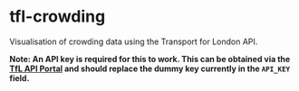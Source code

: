 # tfl-crowding

Visualisation of crowding data using the Transport for London API.

**Note: An API key is required for this to work. This can be obtained via the [TfL API Portal](https://api-portal.tfl.gov.uk/) and should replace the dummy key currently in the ```API_KEY``` field.**

